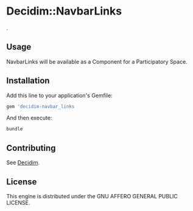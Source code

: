 # Decidim::NavbarLinks

.

## Usage

NavbarLinks will be available as a Component for a Participatory
Space.

## Installation

Add this line to your application's Gemfile:

```ruby
gem 'decidim-navbar_links
```

And then execute:

```bash
bundle
```

## Contributing

See [Decidim](https://github.com/decidim/decidim).

## License

This engine is distributed under the GNU AFFERO GENERAL PUBLIC LICENSE.
